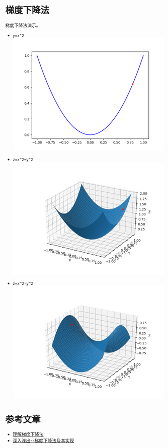 
# 梯度下降法

梯度下降法演示。

 - `y=x^2`
![1](grad-1d.gif)

 - `z=x^2+y^2`
![2](grad-2d1.gif)

 - `z=x^2-y^2`
![3](grad-2d2.gif)

# 参考文章
 - [理解梯度下降法](https://mp.weixin.qq.com/s/lqwUkimO4irkIZmAnp0bcg)
 - [深入浅出--梯度下降法及其实现](https://www.jianshu.com/p/c7e642877b0e)

